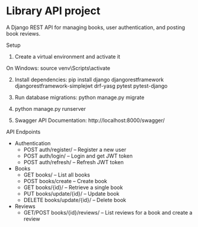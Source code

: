 # Library API project

A Django REST API for managing books, user authentication, and posting book reviews.



  Setup

1. Create a virtual environment and activate it
   
 On Windows: source venv\Scripts\activate
   
2. Install dependencies:
    pip install django djangorestframework djangorestframework-simplejwt drf-yasg pytest pytest-django

3. Run database migrations:
   python manage.py migrate

4. python manage.py runserver
5. Swagger API Documentation:
   http://localhost:8000/swagger/

   
API Endpoints

* Authentication
  * POST  auth/register/ – Register a new user
  * POST  auth/login/ – Login and get JWT token
  * POST  auth/refresh/ – Refresh JWT token
* Books
  * GET books/ – List all books
  * POST books/create – Create book 
  * GET books/{id}/ – Retrieve a single book
  * PUT books/update/{id}/ – Update book 
  * DELETE books/update/{id}/ – Delete book
* Reviews
  * GET/POST   books/{id}/reviews/ – List reviews for a book and create a review



